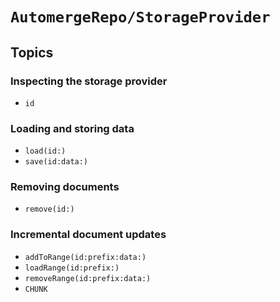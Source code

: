 # ``AutomergeRepo/StorageProvider``

## Topics

### Inspecting the storage provider

- ``id``

### Loading and storing data

- ``load(id:)``
- ``save(id:data:)``

### Removing documents

- ``remove(id:)``

### Incremental document updates

- ``addToRange(id:prefix:data:)``
- ``loadRange(id:prefix:)``
- ``removeRange(id:prefix:data:)``
- ``CHUNK``
